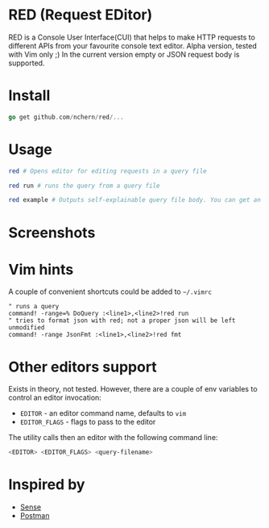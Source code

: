 RED (Request EDitor)
==

RED is a Console User Interface(CUI) that helps to make HTTP requests to different APIs from your favourite console text editor.
Alpha version, tested with Vim only ;)
In the current version empty or JSON request body is supported. 

Install
===

```go
go get github.com/nchern/red/...
```

Usage
===

```bash
red # Opens editor for editing requests in a query file

red run # runs the query from a query file

red example # Outputs self-explainable query file body. You can get an idea about query file syntax from it 
```

Screenshots
====

Vim hints
===
A couple of convenient shortcuts could be added to `~/.vimrc`
```
" runs a query
command! -range=% DoQuery :<line1>,<line2>!red run
" tries to format json with red; not a proper json will be left unmodified
command! -range JsonFmt :<line1>,<line2>!red fmt
```

Other editors support
===
Exists in theory, not tested. However, there are a couple of env variables to control an editor invocation: 
 * `EDITOR` - an editor command name, defaults to `vim`
 * `EDITOR_FLAGS` - flags to pass to the editor

The utility calls then an editor with the following command line:
```bash
<EDITOR> <EDITOR_FLAGS> <query-filename> 
```


Inspired by
===
 * [Sense](https://chrome.google.com/webstore/detail/sense-beta/lhjgkmllcaadmopgmanpapmpjgmfcfig?hl=en)
 * [Postman](https://chrome.google.com/webstore/detail/postman/fhbjgbiflinjbdggehcddcbncdddomop?hl=en)
